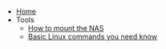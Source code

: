 <!-- docs/_sidebar.md -->

* [Home](/)
* Tools
  * [How to mount the NAS](/Tools/nas_mount.md)
  * [Basic Linux commands you need know](/Tools/linux_commands.md)
